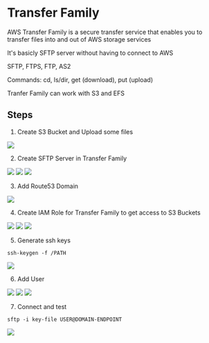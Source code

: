 # Transfer Family
AWS Transfer Family is a secure transfer service that enables you to transfer files into and out of AWS storage services

It's basicly SFTP server without having to connect to AWS

SFTP, FTPS, FTP, AS2

Commands: cd, ls/dir, get (download), put (upload)

Tranfer Family can work with S3 and EFS

## Steps

1. Create S3 Bucket and Upload some files

<img src="https://github.com/MatveyGuralskiy/AWS/blob/main/Transfer_Family/Screens/S3-Bucket.png?raw=true">

2. Create SFTP Server in Transfer Family

<img src="https://github.com/MatveyGuralskiy/AWS/blob/main/Transfer_Family/Screens/Transfer-Family-1.png?raw=true">

<img src="https://github.com/MatveyGuralskiy/AWS/blob/main/Transfer_Family/Screens/Transfer-Family-2.png?raw=true">

<img src="https://github.com/MatveyGuralskiy/AWS/blob/main/Transfer_Family/Screens/Transfer-Family-3.png?raw=true">

3. Add Route53 Domain

<img src="https://github.com/MatveyGuralskiy/AWS/blob/main/Transfer_Family/Screens/Route53.png?raw=true">

4. Create IAM Role for Transfer Family to get access to S3 Buckets

<img src="https://github.com/MatveyGuralskiy/AWS/blob/main/Transfer_Family/Screens/IAM-Role-1.png?raw=true">

<img src="https://github.com/MatveyGuralskiy/AWS/blob/main/Transfer_Family/Screens/IAM-Role-2.png?raw=true">

<img src="https://github.com/MatveyGuralskiy/AWS/blob/main/Transfer_Family/Screens/IAM-Role-3.png?raw=true">

5. Generate ssh keys

```
ssh-keygen -f /PATH
```

<img src="https://github.com/MatveyGuralskiy/AWS/blob/main/Transfer_Family/Screens/Linux-1.png?raw=true">

6. Add User

<img src="https://github.com/MatveyGuralskiy/AWS/blob/main/Transfer_Family/Screens/Transfer-Family-4.png?raw=true">

<img src="https://github.com/MatveyGuralskiy/AWS/blob/main/Transfer_Family/Screens/Transfer-Family-5.png?raw=true">

<img src="https://github.com/MatveyGuralskiy/AWS/blob/main/Transfer_Family/Screens/Transfer-Family-6.png?raw=true">

7. Connect and test

```
sftp -i key-file USER@DOMAIN-ENDPOINT
```

<img src="https://github.com/MatveyGuralskiy/AWS/blob/main/Transfer_Family/Screens/Linux-2.png?raw=true">
